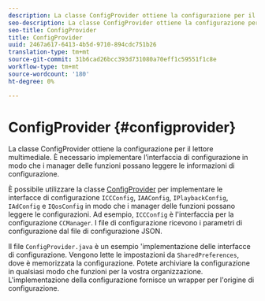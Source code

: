 ```yaml
---
description: La classe ConfigProvider ottiene la configurazione per il lettore multimediale. È necessario implementare l’interfaccia di configurazione in modo che i manager delle funzioni possano leggere le informazioni di configurazione.
seo-description: La classe ConfigProvider ottiene la configurazione per il lettore multimediale. È necessario implementare l’interfaccia di configurazione in modo che i manager delle funzioni possano leggere le informazioni di configurazione.
seo-title: ConfigProvider
title: ConfigProvider
uuid: 2467a617-6413-4b5d-9710-894cdc751b26
translation-type: tm+mt
source-git-commit: 31b6cad26bcc393d731080a70eff1c59551f1c8e
workflow-type: tm+mt
source-wordcount: '180'
ht-degree: 0%

---
```



# ConfigProvider {#configprovider}

La classe ConfigProvider ottiene la configurazione per il lettore multimediale. È necessario implementare l’interfaccia di configurazione in modo che i manager delle funzioni possano leggere le informazioni di configurazione.

È possibile utilizzare la classe [ConfigProvider](https://help.adobe.com/en_US/primetime/api/reference_implementation/android/javadoc/com/adobe/primetime/reference/config/ConfigProvider.html) per implementare le interfacce di configurazione `ICCConfig`, `IAAConfig`, `IPlaybackConfig`, `IAdConfig` e `IQosConfig` in modo che i manager delle funzioni possano leggere le configurazioni. Ad esempio, `ICCConfig` è l&#39;interfaccia per la configurazione `CCManager`. I file di configurazione ricevono i parametri di configurazione dal file di configurazione JSON.

Il file `ConfigProvider.java` è un esempio &#39;implementazione  delle interfacce di configurazione. Vengono lette le impostazioni da `SharedPreferences`, dove è memorizzata la configurazione. Potete archiviare la configurazione in qualsiasi modo che funzioni per la vostra organizzazione. L&#39;implementazione della configurazione fornisce un wrapper per l&#39;origine di configurazione.